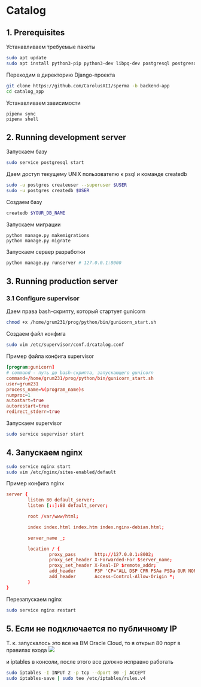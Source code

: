 # Catalog



## 1. Prerequisites
Устанавливаем требуемые пакеты
```bash
sudo apt update
sudo apt install python3-pip python3-dev libpq-dev postgresql postgresql-contrib nginx curl pipenv supervisor
```
Переходим в директорию Django-проекта
```bash
git clone https://github.com/CarolusXII/sperma -b backend-app
cd catalog_app
```
Устанавливаем зависимости
```
pipenv sync
pipenv shell
```

## 2. Running development server
Запускаем базу
```bash
sudo service postgresql start
```
Даем доступ текущему UNIX пользователю к psql и команде createdb
```bash
sudo -u postgres createuser --superuser $USER
sudo -u postgres createdb $USER
```
Создаем базу
```bash
createdb $YOUR_DB_NAME
```
Запускаем миграции
```
python manage.py makemigrations
python manage.py migrate
```
Запускаем сервер разработки
```bash
python manage.py runserver # 127.0.0.1:8000
```

## 3. Running production server
### 3.1 Configure supervisor
Даем права bash-скрипту, который стартует gunicorn
```bash
chmod +x /home/grum231/prog/python/bin/gunicorn_start.sh
```
Создаем файл конфига
```bash
sudo vim /etc/supervisor/conf.d/catalog.conf
```
Пример файла конфига supervisor
```conf
[program:gunicorn]
# command - путь до bash-скрипта, запускающего gunicorn
command=/home/grum231/prog/python/bin/gunicorn_start.sh
user=grum231
process_name=%(program_name)s
numproc=1
autostart=true
autorestart=true
redirect_stderr=true
```
Запускаем supervisor
```bash
sudo service supervisor start
```

## 4. Запускаем nginx
```bash
sudo service nginx start
sudo vim /etc/nginx/sites-enabled/default
```
Пример конфига nginx
```conf
server {
        listen 80 default_server;
        listen [::]:80 default_server;

        root /var/www/html;

        index index.html index.htm index.nginx-debian.html;

        server_name _;

        location / {
                proxy_pass       http://127.0.0.1:8002;
                proxy_set_header X-Forwarded-For $server_name;
                proxy_set_header X-Real-IP $remote_addr;
                add_header       P3P 'CP="ALL DSP CPR PSAa PSDa OUR NOR ONL UNI COM NAV"';
                add_header       Access-Control-Allow-Origin *;
        }
}
```
Перезапускаем nginx
```bash
sudo service nginx restart
```
## 5. Если не подключается по публичному IP
Т. к. запускалось это все на ВМ Oracle Cloud, то я открыл 80 порт в правилах входа 
![](https://i.ibb.co/ZMyqrhb/photo5219673914198832611.jpg)

и iptables в консоли, после этого все должно исправно работать
```bash
sudo iptables -I INPUT 2 -p tcp --dport 80 -j ACCEPT
sudo iptables-save | sudo tee /etc/iptables/rules.v4
```